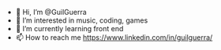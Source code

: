 - 👋 Hi, I’m @GuilGuerra
- 👀 I’m interested in music, coding, games
- 🌱 I’m currently learning front end
- 📫 How to reach me https://www.linkedin.com/in/guilguerra/

<!---
GuilGuerra/GuilGuerra is a ✨ special ✨ repository because its `README.md` (this file) appears on your GitHub profile.
You can click the Preview link to take a look at your changes.
--->
